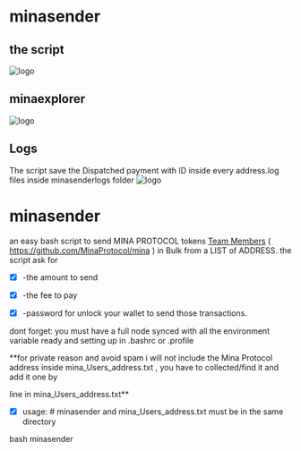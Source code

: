 # minasender
## the script
![logo](https://i.postimg.cc/26qDJK34/Mina-Protocol-Sender.png)

## minaexplorer
![logo](https://i.postimg.cc/MKHyL0Yz/Mina-Protocol-Sender2.png)

## Logs
The script save the Dispatched payment with ID inside every address.log files inside minasenderlogs folder
![logo](https://i.postimg.cc/TPfJYKbw/Mina-Protocol-Sender-Logs.png)





# minasender
an easy bash script to send  MINA PROTOCOL tokens  [Team Members](#team-members) ( https://github.com/MinaProtocol/mina ) in Bulk from a LIST of ADDRESS.
the script ask for

- [x] -the amount to send

- [x] -the fee to pay

- [x] -password for unlock your wallet to send those transactions.

dont forget: you must have a full node synced with all the environment variable ready and setting up in .bashrc or .profile

**for private reason and avoid spam i will not include the Mina Protocol address inside mina_Users_address.txt , you have to collected/find it and add it one by 

line in mina_Users_address.txt**


- [x] usage: # minasender and mina_Users_address.txt must be in the same directory


bash minasender
